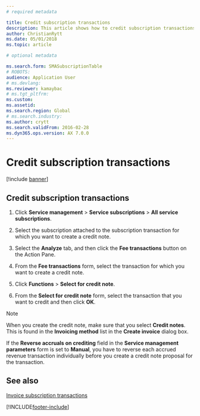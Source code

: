 ```yaml
---
# required metadata

title: Credit subscription transactions  
description: This article shows how to credit subscription transactions.
author: ChristianRytt
ms.date: 05/01/2018
ms.topic: article

# optional metadata

ms.search.form: SMASubscriptionTable
# ROBOTS: 
audience: Application User
# ms.devlang: 
ms.reviewer: kamaybac
# ms.tgt_pltfrm: 
ms.custom: 
ms.assetid: 
ms.search.region: Global
# ms.search.industry: 
ms.author: crytt
ms.search.validFrom: 2016-02-28
ms.dyn365.ops.version: AX 7.0.0
---
```


# Credit subscription transactions 

[!include [banner](../includes/banner.md)]


## Credit subscription transactions

1.  Click **Service management** \> **Service subscriptions** \> **All service subscriptions**.

2.  Select the subscription attached to the subscription transaction for which you want to create a credit note.

3.  Select the **Analyze** tab, and then click the **Fee transactions** button on the Action Pane.

4.  From the **Fee transactions** form, select the transaction for which you want to create a credit note.

5.  Click **Functions** \> **Select for credit note**.

6.  From the **Select for credit note** form, select the transaction that you want to credit and then click **OK**.


> [!NOTE]
> <P>When you create the credit note, make sure that you select <STRONG>Credit notes</STRONG>. This is found in the <STRONG>Invoicing method</STRONG> list in the <STRONG>Create invoice</STRONG> dialog box.</P>

If the **Reverse accruals on crediting** field in the **Service management parameters** form is set to **Manual**, you have to reverse each accrued revenue transaction individually before you create a credit note proposal for the transaction.

## See also

[Invoice subscription transactions](invoice-subscription-transactions.md)


 


[!INCLUDE[footer-include](../../includes/footer-banner.md)]